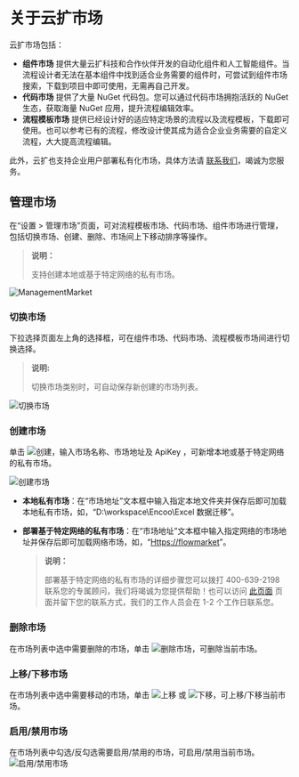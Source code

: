 # 关于云扩市场

云扩市场包括：

- **组件市场** 提供大量云扩科技和合作伙伴开发的自动化组件和人工智能组件。当流程设计者无法在基本组件中找到适合业务需要的组件时，可尝试到组件市场搜索，下载到项目中即可使用，无需再自己开发。
- **代码市场** 提供了大量 NuGet 代码包。您可以通过代码市场拥抱活跃的 NuGet 生态，获取海量 NuGet 应用，提升流程编辑效率。
- **流程模板市场** 提供已经设计好的适应特定场景的流程以及流程模板，下载即可使用。也可以参考已有的流程，修改设计使其成为适合企业业务需要的自定义流程，大大提高流程编辑。

此外，云扩也支持企业用户部署私有化市场，具体方法请 [联系我们](https://www.encoo.com/apply)，竭诚为您服务。

## 管理市场

在“设置 > 管理市场”页面，可对流程模板市场、代码市场、组件市场进行管理，包括切换市场、创建、删除、市场间上下移动排序等操作。

> **说明：**
>
> 支持创建本地或基于特定网络的私有市场。

![ManagementMarket](https://docimages.blob.core.chinacloudapi.cn/images/Studio/Market/managemarket20201214.png)

### 切换市场

下拉选择页面左上角的选择框，可在组件市场、代码市场、流程模板市场间进行切换选择。

> **说明:**
>
> 切换市场类别时，可自动保存新创建的市场列表。

![切换市场](https://docimages.blob.core.chinacloudapi.cn/images/Studio/Market/switchmarket.png)

### 创建市场

单击 ![创建](https://docimages.blob.core.chinacloudapi.cn/images/Studio/Market/add20201214.png)，输入市场名称、市场地址及 ApiKey ，可新增本地或基于特定网络的私有市场。

![创建市场](https://docimages.blob.core.chinacloudapi.cn/images/Studio/Market/createmarket20201214.png)

- **本地私有市场**：在“市场地址”文本框中输入指定本地文件夹并保存后即可加载本地私有市场，如，“D:\workspace\Encoo\Excel 数据迁移”。
  
- **部署基于特定网络的私有市场**：在“市场地址”文本框中输入指定网络的市场地址并保存后即可加载网络市场，如，“<Https://flowmarket>”。
  
  > **说明：**
  >
  > 部署基于特定网络的私有市场的详细步骤您可以拨打 400-639-2198 联系您的专属顾问，我们将竭诚为您提供帮助！也可以访问 [此页面](https://www.encoo.com/apply) 页面并留下您的联系方式，我们的工作人员会在 1-2 个工作日联系您。

### 删除市场

在市场列表中选中需要删除的市场，单击 ![删除市场](https://docimages.blob.core.chinacloudapi.cn/images/Studio/Market/minus20201214.png)，可删除当前市场。

### 上移/下移市场

在市场列表中选中需要移动的市场，单击 ![上移](https://docimages.blob.core.chinacloudapi.cn/images/Studio/Market/moveup20201214.png) 或 ![下移](https://docimages.blob.core.chinacloudapi.cn/images/Studio/Market/movedown20201214.png)，可上移/下移当前市场。

### 启用/禁用市场

在市场列表中勾选/反勾选需要启用/禁用的市场，可启用/禁用当前市场。
![启用/禁用市场](https://docimages.blob.core.chinacloudapi.cn/images/Studio/Market/enablemarket20201214.png)
